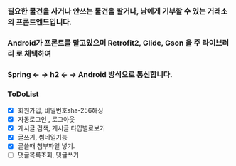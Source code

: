 ### 필요한 물건을 사거나 안쓰는 물건을 팔거나, 남에게 기부할 수 있는 거래소의 프론트엔드입니다.
### Android가 프론트를 맡고있으며 Retrofit2, Glide, Gson 을 주 라이브러리 로 채택하여
### Spring <- -> h2 <- -> Android 방식으로 통신합니다.  

### ToDoList

- [x] 회원가입, 비밀번호sha-256해싱
- [x] 자동로그인 , 로그아웃
- [x] 게시글 검색, 게시글 타입별로보기  
- [x] 글쓰기, 썸네일기능
- [x] 글쓸때 첨부파일 넣기.
- [ ] 댓글목록조회, 댓글쓰기
